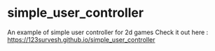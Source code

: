 # simple_user_controller
An example of simple user controller for 2d games
Check it out here : https://123survesh.github.io/simple_user_controller
